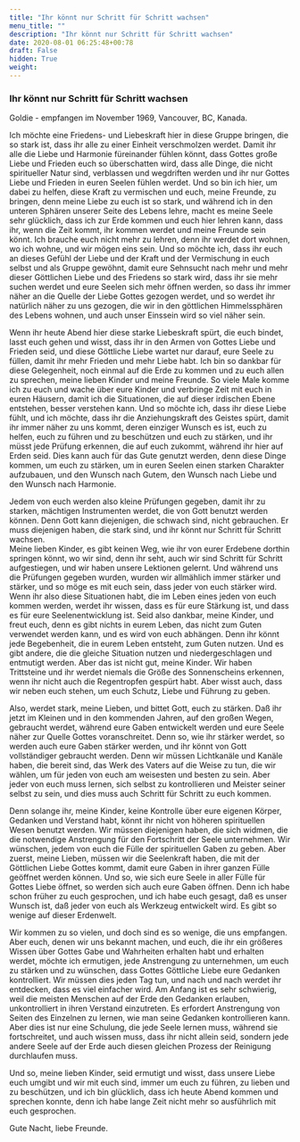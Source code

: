 ```yaml
---
title: "Ihr könnt nur Schritt für Schritt wachsen"
menu_title: ""
description: "Ihr könnt nur Schritt für Schritt wachsen"
date: 2020-08-01 06:25:48+00:78
draft: False
hidden: True
weight:
---
```

### Ihr könnt nur Schritt für Schritt wachsen

Goldie - empfangen im November 1969, Vancouver, BC, Kanada.

Ich möchte eine Friedens- und Liebeskraft hier in diese Gruppe bringen, die so stark ist, dass ihr alle zu einer Einheit verschmolzen werdet. Damit ihr alle die Liebe und Harmonie füreinander fühlen könnt, dass Gottes große Liebe und Frieden euch so überschatten wird, dass alle Dinge, die nicht spiritueller Natur sind, verblassen und wegdriften werden und ihr nur Gottes Liebe und Frieden in euren Seelen fühlen werdet. Und so bin ich hier, um dabei zu helfen, diese Kraft zu vermischen und euch, meine Freunde, zu bringen, denn meine Liebe zu euch ist so stark, und während ich in den unteren Sphären unserer Seite des Lebens lehre, macht es meine Seele sehr glücklich, dass ich zur Erde kommen und euch hier lehren kann, dass ihr, wenn die Zeit kommt, ihr kommen werdet und meine Freunde sein könnt. Ich brauche euch nicht mehr zu lehren, denn ihr werdet dort wohnen, wo ich wohne, und wir mögen eins sein. Und so möchte ich, dass ihr euch an dieses Gefühl der Liebe und der Kraft und der Vermischung in euch selbst und als Gruppe gewöhnt, damit eure Sehnsucht nach mehr und mehr dieser Göttlichen Liebe und des Friedens so stark wird, dass ihr sie mehr suchen werdet und eure Seelen sich mehr öffnen werden, so dass ihr immer näher an die Quelle der Liebe Gottes gezogen werdet, und so werdet ihr natürlich näher zu uns gezogen, die wir in den göttlichen Himmelssphären des Lebens wohnen, und auch unser Einssein wird so viel näher sein.

Wenn ihr heute Abend hier diese starke Liebeskraft spürt, die euch bindet, lasst euch gehen und wisst, dass ihr in den Armen von Gottes Liebe und Frieden seid, und diese Göttliche Liebe wartet nur darauf, eure Seele zu füllen, damit ihr mehr Frieden und mehr Liebe habt. Ich bin so dankbar für diese Gelegenheit, noch einmal auf die Erde zu kommen und zu euch allen zu sprechen, meine lieben Kinder und meine Freunde. So viele Male komme ich zu euch und wache über eure Kinder und verbringe Zeit mit euch in euren Häusern, damit ich die Situationen, die auf dieser irdischen Ebene entstehen, besser verstehen kann. Und so möchte ich, dass ihr diese Liebe fühlt, und ich möchte, dass ihr die Anziehungskraft des Geistes spürt, damit ihr immer näher zu uns kommt, deren einziger Wunsch es ist, euch zu helfen, euch zu führen und zu beschützen und euch zu stärken, und ihr müsst jede Prüfung erkennen, die auf euch zukommt, während ihr hier auf Erden seid. Dies kann auch für das Gute genutzt werden, denn diese Dinge kommen, um euch zu stärken, um in euren Seelen einen starken Charakter aufzubauen, und den Wunsch nach Gutem, den Wunsch nach Liebe und den Wunsch nach Harmonie.  

Jedem von euch werden also kleine Prüfungen gegeben, damit ihr zu starken, mächtigen Instrumenten werdet, die von Gott benutzt werden können. Denn Gott kann diejenigen, die schwach sind, nicht gebrauchen. Er muss diejenigen haben, die stark sind, und ihr könnt nur Schritt für Schritt wachsen.  
Meine lieben Kinder, es gibt keinen Weg, wie ihr von eurer Erdebene dorthin springen könnt, wo wir sind, denn ihr seht, auch wir sind Schritt für Schritt aufgestiegen, und wir haben unsere Lektionen gelernt. Und während uns die Prüfungen gegeben wurden, wurden wir allmählich immer stärker und stärker, und so möge es mit euch sein, dass jeder von euch stärker wird. Wenn ihr also diese Situationen habt, die im Leben eines jeden von euch kommen werden, werdet ihr wissen, dass es für eure Stärkung ist, und dass es für eure Seelenentwicklung ist. Seid also dankbar, meine Kinder, und freut euch, denn es gibt nichts in eurem Leben, das nicht zum Guten verwendet werden kann, und es wird von euch abhängen. Denn ihr könnt jede Begebenheit, die in eurem Leben entsteht, zum Guten nutzen. Und es gibt andere, die die gleiche Situation nutzen und niedergeschlagen und entmutigt werden. Aber das ist nicht gut, meine Kinder. Wir haben Trittsteine und ihr werdet niemals die Größe des Sonnenscheins erkennen, wenn ihr nicht auch die Regentropfen gespürt habt. Aber wisst auch, dass wir neben euch stehen, um euch Schutz, Liebe und Führung zu geben.

Also, werdet stark, meine Lieben, und bittet Gott, euch zu stärken. Daß ihr jetzt im Kleinen und in den kommenden Jahren, auf den großen Wegen, gebraucht werdet, während eure Gaben entwickelt werden und eure Seele näher zur Quelle Gottes voranschreitet. Denn so, wie ihr stärker werdet, so werden auch eure Gaben stärker werden, und ihr könnt von Gott vollständiger gebraucht werden. Denn wir müssen Lichtkanäle und Kanäle haben, die bereit sind, das Werk des Vaters auf die Weise zu tun, die wir wählen, um für jeden von euch am weisesten und besten zu sein. Aber jeder von euch muss lernen, sich selbst zu kontrollieren und Meister seiner selbst zu sein, und dies muss auch Schritt für Schritt zu euch kommen.  

Denn solange ihr, meine Kinder, keine Kontrolle über eure eigenen Körper, Gedanken und Verstand habt, könnt ihr nicht von höheren spirituellen Wesen benutzt werden. Wir müssen diejenigen haben, die sich widmen, die die notwendige Anstrengung für den Fortschritt der Seele unternehmen. Wir wünschen, jedem von euch die Fülle der spirituellen Gaben zu geben. Aber zuerst, meine Lieben, müssen wir die Seelenkraft haben, die mit der Göttlichen Liebe Gottes kommt, damit eure Gaben in ihrer ganzen Fülle geöffnet werden können. Und so, wie sich eure Seele in aller Fülle für Gottes Liebe öffnet, so werden sich auch eure Gaben öffnen. Denn ich habe schon früher zu euch gesprochen, und ich habe euch gesagt, daß es unser Wunsch ist, daß jeder von euch als Werkzeug entwickelt wird. Es gibt so wenige auf dieser Erdenwelt.  

Wir kommen zu so vielen, und doch sind es so wenige, die uns empfangen. Aber euch, denen wir uns bekannt machen, und euch, die ihr ein größeres Wissen über Gottes Gabe und Wahrheiten erhalten habt und erhalten werdet, möchte ich ermutigen, jede Anstrengung zu unternehmen, um euch zu stärken und zu wünschen, dass Gottes Göttliche Liebe eure Gedanken kontrolliert. Wir müssen dies jeden Tag tun, und nach und nach werdet ihr entdecken, dass es viel einfacher wird. Am Anfang ist es sehr schwierig, weil die meisten Menschen auf der Erde den Gedanken erlauben, unkontrolliert in ihren Verstand einzutreten. Es erfordert Anstrengung von Seiten des Einzelnen zu lernen, wie man seine Gedanken kontrollieren kann. Aber dies ist nur eine Schulung, die jede Seele lernen muss, während sie fortschreitet, und auch wissen muss, dass ihr nicht allein seid, sondern jede andere Seele auf der Erde auch diesen gleichen Prozess der Reinigung durchlaufen muss.  

Und so, meine lieben Kinder, seid ermutigt und wisst, dass unsere Liebe euch umgibt und wir mit euch sind, immer um euch zu führen, zu lieben und zu beschützen, und ich bin glücklich, dass ich heute Abend kommen und sprechen konnte, denn ich habe lange Zeit nicht mehr so ausführlich mit euch gesprochen.

Gute Nacht, liebe Freunde.   
